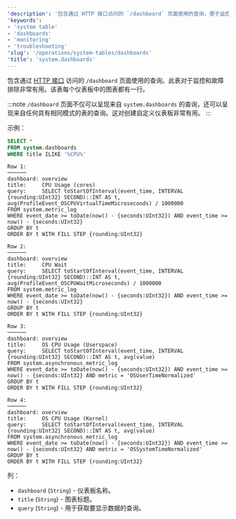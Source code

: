 ```yaml
---
'description': '包含通过 HTTP 接口访问的 `/dashboard` 页面使用的查询，便于监控和故障排除。'
'keywords':
- 'system table'
- 'dashboards'
- 'monitoring'
- 'troubleshooting'
'slug': '/operations/system-tables/dashboards'
'title': 'system.dashboards'
---
```


包含通过 [HTTP 接口](/interfaces/http.md) 访问的 `/dashboard` 页面使用的查询。此表对于监控和故障排除非常有用。该表每个仪表板中的图表都有一行。

:::note
`/dashboard` 页面不仅可以呈现来自 `system.dashboards` 的查询，还可以呈现来自任何具有相同模式的表的查询。这对创建自定义仪表板非常有用。
:::

示例：

```sql
SELECT *
FROM system.dashboards
WHERE title ILIKE '%CPU%'
```

```text
Row 1:
──────
dashboard: overview
title:     CPU Usage (cores)
query:     SELECT toStartOfInterval(event_time, INTERVAL {rounding:UInt32} SECOND)::INT AS t, avg(ProfileEvent_OSCPUVirtualTimeMicroseconds) / 1000000
FROM system.metric_log
WHERE event_date >= toDate(now() - {seconds:UInt32}) AND event_time >= now() - {seconds:UInt32}
GROUP BY t
ORDER BY t WITH FILL STEP {rounding:UInt32}

Row 2:
──────
dashboard: overview
title:     CPU Wait
query:     SELECT toStartOfInterval(event_time, INTERVAL {rounding:UInt32} SECOND)::INT AS t, avg(ProfileEvent_OSCPUWaitMicroseconds) / 1000000
FROM system.metric_log
WHERE event_date >= toDate(now() - {seconds:UInt32}) AND event_time >= now() - {seconds:UInt32}
GROUP BY t
ORDER BY t WITH FILL STEP {rounding:UInt32}

Row 3:
──────
dashboard: overview
title:     OS CPU Usage (Userspace)
query:     SELECT toStartOfInterval(event_time, INTERVAL {rounding:UInt32} SECOND)::INT AS t, avg(value)
FROM system.asynchronous_metric_log
WHERE event_date >= toDate(now() - {seconds:UInt32}) AND event_time >= now() - {seconds:UInt32} AND metric = 'OSUserTimeNormalized'
GROUP BY t
ORDER BY t WITH FILL STEP {rounding:UInt32}

Row 4:
──────
dashboard: overview
title:     OS CPU Usage (Kernel)
query:     SELECT toStartOfInterval(event_time, INTERVAL {rounding:UInt32} SECOND)::INT AS t, avg(value)
FROM system.asynchronous_metric_log
WHERE event_date >= toDate(now() - {seconds:UInt32}) AND event_time >= now() - {seconds:UInt32} AND metric = 'OSSystemTimeNormalized'
GROUP BY t
ORDER BY t WITH FILL STEP {rounding:UInt32}
```

列：

- `dashboard` (`String`) - 仪表板名称。
- `title` (`String`) - 图表标题。
- `query` (`String`) - 用于获取要显示数据的查询。
